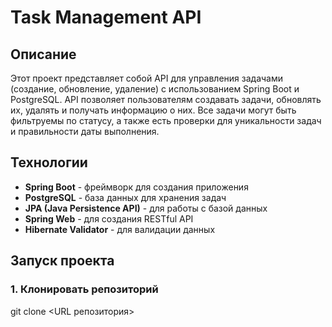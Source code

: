 # Task Management API

## Описание

Этот проект представляет собой API для управления задачами (создание, обновление, удаление) с использованием Spring Boot и PostgreSQL. API позволяет пользователям создавать задачи, обновлять их, удалять и получать информацию о них. Все задачи могут быть фильтруемы по статусу, а также есть проверки для уникальности задач и правильности даты выполнения.

## Технологии

- **Spring Boot** - фреймворк для создания приложения
- **PostgreSQL** - база данных для хранения задач
- **JPA (Java Persistence API)** - для работы с базой данных
- **Spring Web** - для создания RESTful API
- **Hibernate Validator** - для валидации данных

## Запуск проекта

### 1. Клонировать репозиторий
git clone <URL репозитория>

